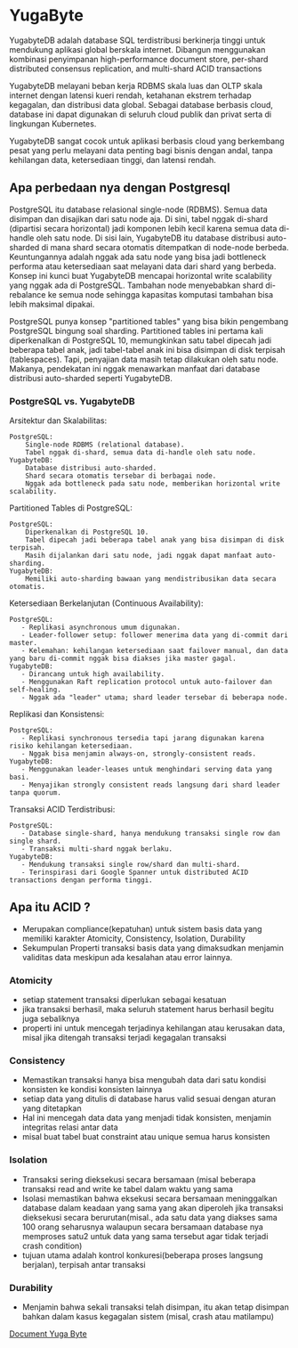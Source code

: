 # YugaByte
YugabyteDB adalah database SQL terdistribusi berkinerja tinggi untuk mendukung aplikasi global berskala internet. Dibangun menggunakan kombinasi penyimpanan high-performance document store, per-shard distributed consensus replication, and multi-shard ACID transactions

YugabyteDB melayani beban kerja RDBMS skala luas dan OLTP skala internet dengan latensi kueri rendah, ketahanan ekstrem terhadap kegagalan, dan distribusi data global. Sebagai database berbasis cloud, database ini dapat digunakan di seluruh cloud publik dan privat serta di lingkungan Kubernetes.

YugabyteDB sangat cocok untuk aplikasi berbasis cloud yang berkembang pesat yang perlu melayani data penting bagi bisnis dengan andal, tanpa kehilangan data, ketersediaan tinggi, dan latensi rendah.

## Apa perbedaan nya dengan Postgresql
PostgreSQL itu database relasional single-node (RDBMS). Semua data disimpan dan disajikan dari satu node aja. Di sini, tabel nggak di-shard (dipartisi secara horizontal) jadi komponen lebih kecil karena semua data di-handle oleh satu node. Di sisi lain, YugabyteDB itu database distribusi auto-sharded di mana shard secara otomatis ditempatkan di node-node berbeda. Keuntungannya adalah nggak ada satu node yang bisa jadi bottleneck performa atau ketersediaan saat melayani data dari shard yang berbeda. Konsep ini kunci buat YugabyteDB mencapai horizontal write scalability yang nggak ada di PostgreSQL. Tambahan node menyebabkan shard di-rebalance ke semua node sehingga kapasitas komputasi tambahan bisa lebih maksimal dipakai.

PostgreSQL punya konsep "partitioned tables" yang bisa bikin pengembang PostgreSQL bingung soal sharding. Partitioned tables ini pertama kali diperkenalkan di PostgreSQL 10, memungkinkan satu tabel dipecah jadi beberapa tabel anak, jadi tabel-tabel anak ini bisa disimpan di disk terpisah (tablespaces). Tapi, penyajian data masih tetap dilakukan oleh satu node. Makanya, pendekatan ini nggak menawarkan manfaat dari database distribusi auto-sharded seperti YugabyteDB.

### PostgreSQL vs. YugabyteDB
Arsitektur dan Skalabilitas:

    PostgreSQL:
        Single-node RDBMS (relational database).
        Tabel nggak di-shard, semua data di-handle oleh satu node.
    YugabyteDB:
        Database distribusi auto-sharded.
        Shard secara otomatis tersebar di berbagai node.
        Nggak ada bottleneck pada satu node, memberikan horizontal write scalability.

Partitioned Tables di PostgreSQL:

    PostgreSQL:
        Diperkenalkan di PostgreSQL 10.
        Tabel dipecah jadi beberapa tabel anak yang bisa disimpan di disk terpisah.
        Masih dijalankan dari satu node, jadi nggak dapat manfaat auto-sharding.
    YugabyteDB:
        Memiliki auto-sharding bawaan yang mendistribusikan data secara otomatis.

Ketersediaan Berkelanjutan (Continuous Availability):

    PostgreSQL:
       - Replikasi asynchronous umum digunakan.
       - Leader-follower setup: follower menerima data yang di-commit dari master.
       - Kelemahan: kehilangan ketersediaan saat failover manual, dan data yang baru di-commit nggak bisa diakses jika master gagal.
    YugabyteDB:
       - Dirancang untuk high availability.
       - Menggunakan Raft replication protocol untuk auto-failover dan self-healing.
       - Nggak ada "leader" utama; shard leader tersebar di beberapa node.

Replikasi dan Konsistensi:

    PostgreSQL:
       - Replikasi synchronous tersedia tapi jarang digunakan karena risiko kehilangan ketersediaan.
       - Nggak bisa menjamin always-on, strongly-consistent reads.
    YugabyteDB:
       - Menggunakan leader-leases untuk menghindari serving data yang basi.
       - Menyajikan strongly consistent reads langsung dari shard leader tanpa quorum.

Transaksi ACID Terdistribusi:

    PostgreSQL:
       - Database single-shard, hanya mendukung transaksi single row dan single shard.
       - Transaksi multi-shard nggak berlaku.
    YugabyteDB:
       - Mendukung transaksi single row/shard dan multi-shard.
       - Terinspirasi dari Google Spanner untuk distributed ACID transactions dengan performa tinggi.

## Apa itu ACID ?

- Merupakan compliance(kepatuhan) untuk sistem basis data yang memiliki karakter Atomicity, Consistency, Isolation, Durability
- Sekumpulan Properti transaksi basis data yang dimaksudkan menjamin validitas data meskipun ada kesalahan atau error lainnya.

### Atomicity
- setiap statement transaksi diperlukan sebagai kesatuan
- jika transaksi berhasil, maka seluruh statement harus berhasil begitu juga sebaliknya
- properti ini untuk mencegah terjadinya kehilangan atau kerusakan data, misal jika ditengah transaksi terjadi kegagalan transaksi

### Consistency

- Memastikan transaksi hanya bisa mengubah data dari satu kondisi konsisten ke kondisi konsisten lainnya
- setiap data yang ditulis di database harus valid sesuai dengan aturan yang ditetapkan
- Hal ini mencegah data data yang menjadi tidak konsisten, menjamin integritas relasi antar data
- misal buat tabel buat constraint atau unique semua harus konsisten

### Isolation

- Transaksi sering dieksekusi secara bersamaan (misal beberapa transaksi read and write ke tabel dalam waktu yang sama
- Isolasi memastikan bahwa eksekusi secara bersamaan meninggalkan database dalam keadaan yang sama yang akan diperoleh jika transaksi dieksekusi secara berurutan(misal., ada satu data yang diakses sama 100 orang seharusnya walaupun secara bersamaan database nya memproses satu2 untuk data yang sama tersebut agar tidak terjadi crash condition)
- tujuan utama adalah kontrol konkuresi(beberapa proses langsung berjalan), terpisah antar transaksi

### Durability

- Menjamin bahwa sekali transaksi telah disimpan, itu akan tetap disimpan bahkan dalam kasus kegagalan sistem (misal, crash atau matilampu)
        
[Document Yuga Byte](https://docs.yugabyte.com/preview/faq/comparisons/postgresql/)


